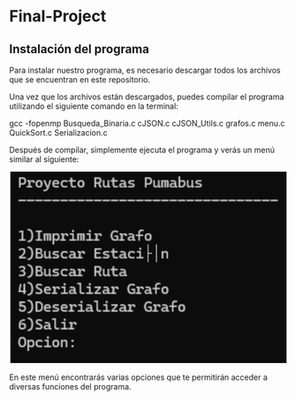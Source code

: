 # Final-Project

## Instalación del programa

Para instalar nuestro programa, es necesario descargar todos los archivos que se encuentran en este repositorio.

Una vez que los archivos están descargados, puedes compilar el programa utilizando el siguiente comando en la terminal:

gcc -fopenmp Busqueda_Binaria.c cJSON.c cJSON_Utils.c grafos.c menu.c QuickSort.c Serializacion.c

Después de compilar, simplemente ejecuta el programa y verás un menú similar al siguiente:

<p align="center">
  <img src="Imagenes readme/Menu.png" alt="menu" width="500">
</p>

En este menú encontrarás varias opciones que te permitirán acceder a diversas funciones del programa.
